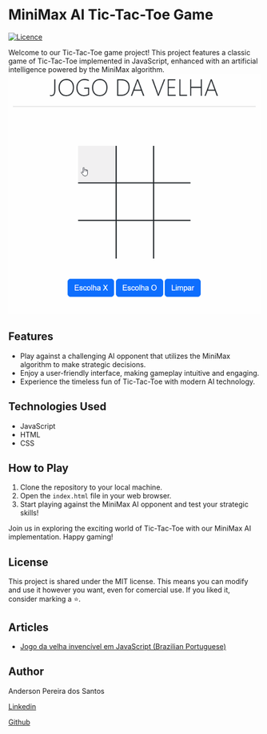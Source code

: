 # MiniMax AI Tic-Tac-Toe Game

[![Licence](https://img.shields.io/npm/l/react)](https://github.com/andersonpereiradossantos/dotcore-api-minimal/blob/master/LICENSE) 

Welcome to our Tic-Tac-Toe game project! This project features a classic game of Tic-Tac-Toe implemented in JavaScript, enhanced with an artificial intelligence powered by the MiniMax algorithm.
![MiniMax AI Tic-Tac-Toe Game Presentation](https://github.com/andersonpereiradossantos/tic-tac-toe-ai-minimax/blob/main/TicTacToe.gif)

## Features
- Play against a challenging AI opponent that utilizes the MiniMax algorithm to make strategic decisions.
- Enjoy a user-friendly interface, making gameplay intuitive and engaging.
- Experience the timeless fun of Tic-Tac-Toe with modern AI technology.

## Technologies Used
- JavaScript
- HTML
- CSS

## How to Play
1. Clone the repository to your local machine.
2. Open the `index.html` file in your web browser.
3. Start playing against the MiniMax AI opponent and test your strategic skills!

Join us in exploring the exciting world of Tic-Tac-Toe with our MiniMax AI implementation. Happy gaming!

## License
This project is shared under the MIT license. This means you can modify and use it however you want, even for comercial use. If you liked it, consider marking a ⭐️.

## Articles

* [Jogo da velha invencível em JavaScript (Brazilian Portuguese)](https://www.linkedin.com/pulse/jogo-da-velha-invenc%C3%ADvel-em-javascript-pereira-dos-santos-ctfl-fhcxf)

## Author

Anderson Pereira dos Santos

[Linkedin](https://www.linkedin.com/in/andersonpereirasantos)

[Github](https://github.com/andersonpereiradossantos)
